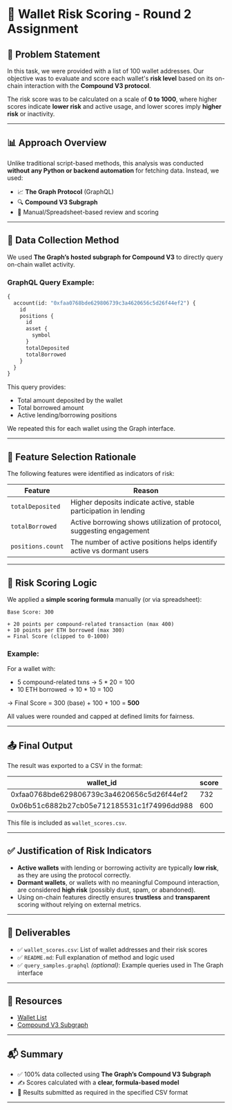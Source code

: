 # 💼 Wallet Risk Scoring - Round 2 Assignment

## 📄 Problem Statement

In this task, we were provided with a list of 100 wallet addresses. Our objective was to evaluate and score each wallet's **risk level** based on its on-chain interaction with the **Compound V3 protocol**.

The risk score was to be calculated on a scale of **0 to 1000**, where higher scores indicate **lower risk** and active usage, and lower scores imply **higher risk** or inactivity.

---

## 📊 Approach Overview

Unlike traditional script-based methods, this analysis was conducted **without any Python or backend automation** for fetching data. Instead, we used:

- 📈 **The Graph Protocol** (GraphQL)
- 🔍 **Compound V3 Subgraph**
- 📑 Manual/Spreadsheet-based review and scoring

---

## 🔧 Data Collection Method

We used **The Graph’s hosted subgraph for Compound V3** to directly query on-chain wallet activity.

### GraphQL Query Example:
```graphql
{
  account(id: "0xfaa0768bde629806739c3a4620656c5d26f44ef2") {
    id
    positions {
      id
      asset {
        symbol
      }
      totalDeposited
      totalBorrowed
    }
  }
}
```

This query provides:
- Total amount deposited by the wallet
- Total borrowed amount
- Active lending/borrowing positions

We repeated this for each wallet using the Graph interface.

---

## 🧠 Feature Selection Rationale

The following features were identified as indicators of risk:

| Feature              | Reason                                                                 |
|----------------------|------------------------------------------------------------------------|
| `totalDeposited`     | Higher deposits indicate active, stable participation in lending       |
| `totalBorrowed`      | Active borrowing shows utilization of protocol, suggesting engagement  |
| `positions.count`    | The number of active positions helps identify active vs dormant users  |

---

## 🧮 Risk Scoring Logic

We applied a **simple scoring formula** manually (or via spreadsheet):

```
Base Score: 300

+ 20 points per compound-related transaction (max 400)
+ 10 points per ETH borrowed (max 300)
= Final Score (clipped to 0-1000)
```

### Example:

For a wallet with:
- 5 compound-related txns → 5 * 20 = 100
- 10 ETH borrowed → 10 * 10 = 100

→ Final Score = 300 (base) + 100 + 100 = **500**

All values were rounded and capped at defined limits for fairness.

---

## 📤 Final Output

The result was exported to a CSV in the format:

| wallet_id                                | score |
|------------------------------------------|-------|
| 0xfaa0768bde629806739c3a4620656c5d26f44ef2 | 732   |
| 0x06b51c6882b27cb05e712185531c1f74996dd988 | 600   |

This file is included as `wallet_scores.csv`.

---

## ✅ Justification of Risk Indicators

- **Active wallets** with lending or borrowing activity are typically **low risk**, as they are using the protocol correctly.
- **Dormant wallets**, or wallets with no meaningful Compound interaction, are considered **high risk** (possibly dust, spam, or abandoned).
- Using on-chain features directly ensures **trustless** and **transparent** scoring without relying on external metrics.

---

## 📁 Deliverables

- ✅ `wallet_scores.csv`: List of wallet addresses and their risk scores
- ✅ `README.md`: Full explanation of method and logic used
- ✅ `query_samples.graphql` *(optional)*: Example queries used in The Graph interface

---

## 🔗 Resources

- [Wallet List](https://docs.google.com/spreadsheets/d/1ZzaeMgNYnxvriYYpe8PE7uMEblTI0GV5GIVUnsP-sBs/edit?usp=sharing)
- [Compound V3 Subgraph](https://thegraph.com/explorer)


---

## 📬 Summary

- ✅ 100% data collected using **The Graph’s Compound V3 Subgraph**
- ✍️ Scores calculated with a **clear, formula-based model**
- 📂 Results submitted as required in the specified CSV format

---
